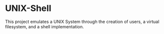 # UNIX-Shell
This project emulates a UNIX System through the creation of users, a virtual filesystem, and a shell implementation.
